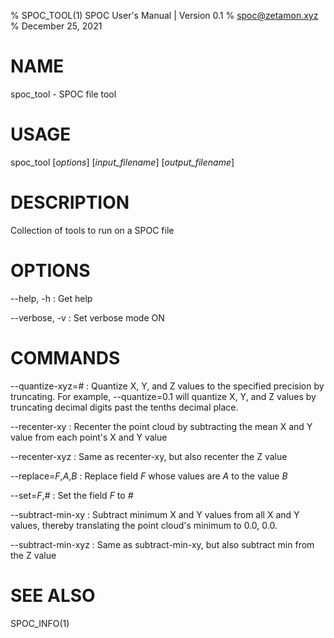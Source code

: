 % SPOC_TOOL(1) SPOC User's Manual | Version 0.1
% spoc@zetamon.xyz
% December 25, 2021

# NAME

spoc_tool - SPOC file tool

# USAGE

spoc_tool [*options*] [*input_filename*] [*output_filename*]

# DESCRIPTION

Collection of tools to run on a SPOC file

# OPTIONS

\-\-help, -h
:   Get help

\-\-verbose, -v
:   Set verbose mode ON

# COMMANDS

\-\-quantize-xyz=*#*
:   Quantize X, Y, and Z values to the specified precision by truncating.
    For example, --quantize=0.1 will quantize X, Y, and Z values by
    truncating decimal digits past the tenths decimal place.

\-\-recenter-xy
:   Recenter the point cloud by subtracting the mean X and Y value from
    each point's X and Y value

\-\-recenter-xyz
:   Same as recenter-xy, but also recenter the Z value

\-\-replace=*F*,*A*,*B*
:   Replace field *F* whose values are *A* to the value *B*

\-\-set=*F*,*#*
:   Set the field *F* to *#*

\-\-subtract-min-xy
:   Subtract minimum X and Y values from all X and Y values, thereby
    translating the point cloud's minimum to 0.0, 0.0.

\-\-subtract-min-xyz
:   Same as subtract-min-xy, but also subtract min from the Z value

# SEE ALSO

SPOC_INFO(1)
